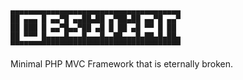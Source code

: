 ```
▄▄▄▄▄▄▄▄▄▄▄▄▄▄▄▄▄▄▄▄▄▄▄▄▄▄▄▄▄▄▄▄▄▄▄▄▄▄
██ ▄▄▄ █ ▄▄▀█ ▄▄██▄██ ▄▀██▄██ ▄▄▀█ ▄▄▀
██ ███ █ ▄▄▀█▄▄▀██ ▄█ █ ██ ▄█ ▀▀ █ ██
██ ▀▀▀ █▄▄▄▄█▄▄▄█▄▄▄█▄▄██▄▄▄█▄██▄█▄██▄
▀▀▀▀▀▀▀▀▀▀▀▀▀▀▀▀▀▀▀▀▀▀▀▀▀▀▀▀▀▀▀▀▀▀▀▀▀▀
```

Minimal PHP MVC Framework that is eternally broken.
